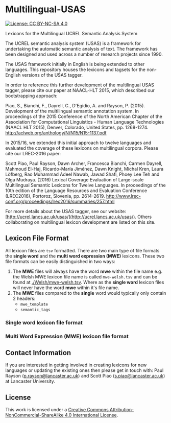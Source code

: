 # Multilingual-USAS

[![License: CC BY-NC-SA 4.0](https://img.shields.io/badge/License-CC%20BY--NC--SA%204.0-lightgrey.svg)](https://creativecommons.org/licenses/by-nc-sa/4.0/)

Lexicons for the Multilingual UCREL Semantic Analysis System 

The UCREL semantic analysis system (USAS) is a framework for undertaking 
the automatic semantic analysis of text. The framework has been designed 
and used across a number of research projects since 1990.

The USAS framework initially in English is being extended to other languages.
This repository houses the lexicons and tagsets for the non-English versions
of the USAS tagger.

In order to reference this further development of the multilingual USAS 
tagger, please cite our paper at NAACL-HLT 2015, which described our bootstrapping approach: 

Piao, S., Bianchi, F., Dayrell, C., D'Egidio, A. and Rayson, P. (2015). 
Development of the multilingual semantic annotation system. In 
proceedings of the 2015 Conference of the North American Chapter of the 
Association for Computational Linguistics - Human Language Technologies 
(NAACL HLT 2015), Denver, Colorado, United States, pp. 1268-1274.
http://aclweb.org/anthology/N/N15/N15-1137.pdf

In 2015/16, we extended this initial approach to twelve languages and evaluated the 
coverage of these lexicons on multilingual corpora. Please cite our LREC-2016 paper:

Scott Piao, Paul Rayson, Dawn Archer, Francesca Bianchi, Carmen Dayrell, Mahmoud El-Haj, 
Ricardo-María Jiménez, Dawn Knight, Michal Kren, Laura Löfberg, Rao Muhammad Adeel Nawab, 
Jawad Shafi, Phoey Lee Teh and Olga Mudraya. (2016) 
Lexical Coverage Evaluation of Large-scale Multilingual Semantic Lexicons for Twelve Languages. 
In proceedings of the 10th edition of the Language Resources and Evaluation Conference 
(LREC2016), Portoroz, Slovenia, pp. 2614-2619.
http://www.lrec-conf.org/proceedings/lrec2016/summaries/257.html


For more details about the USAS tagger, see our website: [http://ucrel.lancs.ac.uk/usas/](http://ucrel.lancs.ac.uk/usas/). Others collaborating on multilingual lexicon development are listed on this site.


## Lexicon File Format

All lexicon files are `tsv` formatted. There are two main type of file formats the **single word** and the **multi word expression (MWE)** lexicons. These two file formats can be easily distinguished in two ways:

1. The **MWE** files will always have the word **mwe** within the file name e.g. the Welsh MWE lexicon file name is called `mwe-welsh.tsv` and can be found at [./Welsh/mwe-welsh.tsv](./Welsh/mwe-welsh.tsv). Where as the **single word** lexicon files will never have the word **mwe** within it's file name.
2. The **MWE** files compared to the **single** word would typically only contain 2 headers:
    * `mwe_template`
    * `semantic_tags`

### Single word lexicon file format



### Multi Word Expression (MWE) lexicon file format

## Contact Information

If you are interested in getting involved in creating lexicons for new languages or updating the existing ones then please get in touch with: Paul Rayson (p.rayson@lancaster.ac.uk) and Scott Piao (s.piao@lancaster.ac.uk) at Lancaster University.

## License

This work is licensed under a 
<a rel="license" href="http://creativecommons.org/licenses/by-nc-sa/4.0/">Creative 
Commons Attribution-NonCommercial-ShareAlike 4.0 International 
License</a>.